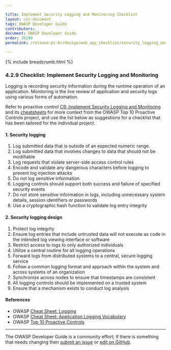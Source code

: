 ```yaml
---

title: Implement Security Logging and Monitoring Checklist
layout: col-document
tags: OWASP Developer Guide
contributors:
document: OWASP Developer Guide
order: 26290
permalink: /release-pt-br/design/web_app_checklist/security_logging_and_monitoring/

---
```


{% include breadcrumb.html %}

### 4.2.9 Checklist: Implement Security Logging and Monitoring

Logging is recording security information during the runtime operation of an application.
Monitoring is the live review of application and security logs using various forms of automation.

Refer to proactive control [C9: Implement Security Logging and Monitoring][control9]
and its [cheatsheets][csproactive-c9] for more context from the OWASP Top 10 Proactive Controls project,
and use the list below as suggestions for a checklist that has been tailored for the individual project.

#### 1. Security logging

1. Log submitted data that is outside of an expected numeric range.
1. Log submitted data that involves changes to data that should not be modifiable
1. Log requests that violate server-side access control rules
1. Encode and validate any dangerous characters before logging to prevent log injection attacks
1. Do not log sensitive information
1. Logging controls should support both success and failure of specified security events
1. Do not store sensitive information in logs, including unnecessary system details, session identifiers or passwords
1. Use a cryptographic hash function to validate log entry integrity

#### 2. Security logging design

1. Protect log integrity
1. Ensure log entries that include untrusted data will not execute as code in the intended log viewing interface or software
1. Restrict access to logs to only authorized individuals
1. Utilize a central routine for all logging operations
1. Forward logs from distributed systems to a central, secure logging service
1. Follow a common logging format and approach within the system and across systems of an organization
1. Synchronize across nodes to ensure that timestamps are consistent
1. All logging controls should be implemented on a trusted system
1. Ensure that a mechanism exists to conduct log analysis

#### References

* OWASP [Cheat Sheet: Logging][cslogging]
* OWASP [Cheat Sheet: Application Logging Vocabulary][csvocabulary]
* OWASP [Top 10 Proactive Controls][proactive10]

----

The OWASP Developer Guide is a community effort; if there is something that needs changing
then [submit an issue][issue060209] or [edit on GitHub][edit060209].

[csproactive-c9]: https://cheatsheetseries.owasp.org/IndexProactiveControls.html#c9-implement-security-logging-and-monitoring
[control9]: https://owasp.org/www-project-proactive-controls/v3/en/c9-security-logging
[cslogging]: https://cheatsheetseries.owasp.org/cheatsheets/Logging_Cheat_Sheet
[csvocabulary]: https://cheatsheetseries.owasp.org/cheatsheets/Logging_Vocabulary_Cheat_Sheet
[edit060209]: https://github.com/OWASP/www-project-developer-guide/blob/main/draft/06-design/02-web-app-checklist/09-logging-monitoring.md
[issue060209]: https://github.com/OWASP/www-project-developer-guide/issues/new?labels=enhancement&template=request.md&title=Update:%2006-design/02-web-app-checklist/09-logging-monitoring
[proactive10]: https://owasp.org/www-project-proactive-controls/
